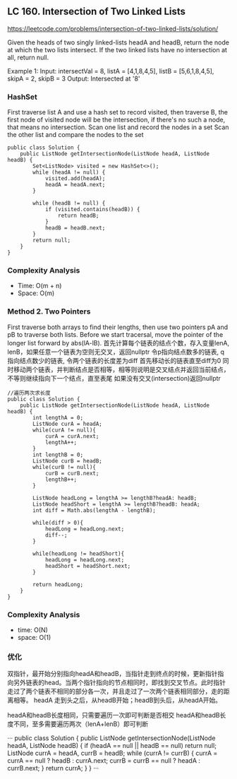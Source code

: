 ## LC 160. Intersection of Two Linked Lists
https://leetcode.com/problems/intersection-of-two-linked-lists/solution/

Given the heads of two singly linked-lists headA and headB, return the node at which the two lists intersect. If the two linked lists have no intersection at all, return null.

Example 1:
Input: intersectVal = 8, listA = [4,1,8,4,5], listB = [5,6,1,8,4,5], skipA = 2, skipB = 3
Output: Intersected at '8'

### HashSet
First traverse list A and use a hash set to record visited, then traverse B, the first node of visited node will be the intersection, if there's no such a node, that means no intersection.
Scan one list and record the nodes in a set
Scan the other list and compare the nodes to the set
```
public class Solution {
    public ListNode getIntersectionNode(ListNode headA, ListNode headB) {
        Set<ListNode> visited = new HashSet<>();
        while (headA != null) {
            visited.add(headA);
            headA = headA.next;
        }

        while (headB != null) {
            if (visited.contains(headB)) {
                return headB;
            }
            headB = headB.next;
        }
        return null;
    }
}
```
### Complexity Analysis
- Time: O(m + n)
- Space: O(m)

### Method 2. Two Pointers
First traverse both arrays to find their lengths, then use two pointers pA and pB to traverse both lists. Before we start tracersal, move the pointer of the longer list forward by abs(lA-lB).
首先计算每个链表的结点个数，存入变量lenA, lenB，如果任意一个链表为空则无交叉，返回nullptr
令p指向结点数多的链表, q指向结点数少的链表, 令两个链表的长度差为diff
首先移动长的链表直至diff为0
同时移动两个链表，并判断结点是否相等，相等则说明是交叉结点并返回当前结点，不等则继续指向下一个结点，直至表尾
如果没有交叉(intersection)返回nullptr

```
//遍历两次求长度
public class Solution {
    public ListNode getIntersectionNode(ListNode headA, ListNode headB) {
        int lengthA = 0;
        ListNode curA = headA;
        while(curA != null){
            curA = curA.next;
            lengthA++;
        }
        int lengthB = 0;
        ListNode curB = headB;
        while(curB != null){
            curB = curB.next;
            lengthB++;
        }
        
        ListNode headLong = lengthA >= lengthB?headA: headB;
        ListNode headShort = lengthA >= lengthB?headB: headA;
        int diff = Math.abs(lengthA - lengthB);
        
        while(diff > 0){
            headLong = headLong.next;
            diff--;
        }
        
        while(headLong != headShort){
            headLong = headLong.next;
            headShort = headShort.next;
        }
        
        return headLong;
    }
}

```

### Complexity Analysis
- time: O(N)
- space: O(1)

### 优化
双指针，最开始分别指向headA和headB，当指针走到终点的时候，更新指针指向另外链表的head。当两个指针指向的节点相同时，即找到交叉节点。此时指针走过了两个链表不相同的部分各一次，并且走过了一次两个链表相同部分，走的距离相等。
headA 走到头之后，从headB开始；headB到头后，从headA开始。

headA和headB长度相同，只需要遍历一次即可判断是否相交
headA和headB长度不同，至多需要遍历两次（lenA+lenB）即可判断

···
public class Solution {
  public ListNode getIntersectionNode(ListNode headA, ListNode headB) {
    if (headA == null || headB == null) return null;
    ListNode currA = headA, currB = headB;
    while (currA != currB) {
      currA = currA == null ? headB : currA.next;
      currB = currB == null ? headA : currB.next;
    }
    return currA;
  }
}
···
